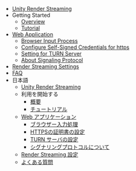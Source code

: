 * [Unity Render Streaming](index)
* Getting Started
    * [Overview](en/overview)
    * [Tutorial](en/tutorial)
* [Web Application](en/webapp)
    * [Browser Input Process](en/input)
    * [Configure Self-Signed Credentials for https](en/https)
    * [Setting for TURN Server](en/turnserver)
    * [About Signaling Protocol](en/signalingprotocol)
* [Render Streaming Settings](en/class-renderstreaming)
* [FAQ](en/faq)
* 日本語
    * [Unity Render Streaming](jp/index)
    * 利用を開始する
        * [概要](jp/overview)
        * [チュートリアル](jp/tutorial)
    * [Web アプリケーション](jp/webapp)
        * [ブラウザー入力処理](jp/input)
        * [HTTPSの証明書の設定](jp/https)
        * [TURN サーバの設定](jp/turnserver)
        * [シグナリングプロトコルについて](jp/signalingprotocol)
    * [Render Streaming 設定](jp/class-renderstreaming)
    * [よくある質問](jp/faq)